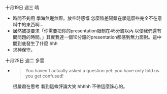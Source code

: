 十月19日 週三 晴
- 時間不夠用 學海無邊無際。放空時感慨 怎麼陰差陽錯在學這麼些完全不在意料中的東西啊...
- 居然被提要求「你需要把你的presentation限制在45分鐘以內 以便我們還有問問題的時間。」其實我連一個10分鐘的presentation都感到無力面對。這中間到底發生了什麼 hhh
- 求神保守。

十月25日 週二 多雲
- > You haven't actually asked a question yet: you have only told us you get confused!  

    很嚴肅在思考 看到這條評論大笑 hhhhh 不帶這麼誅心的。
